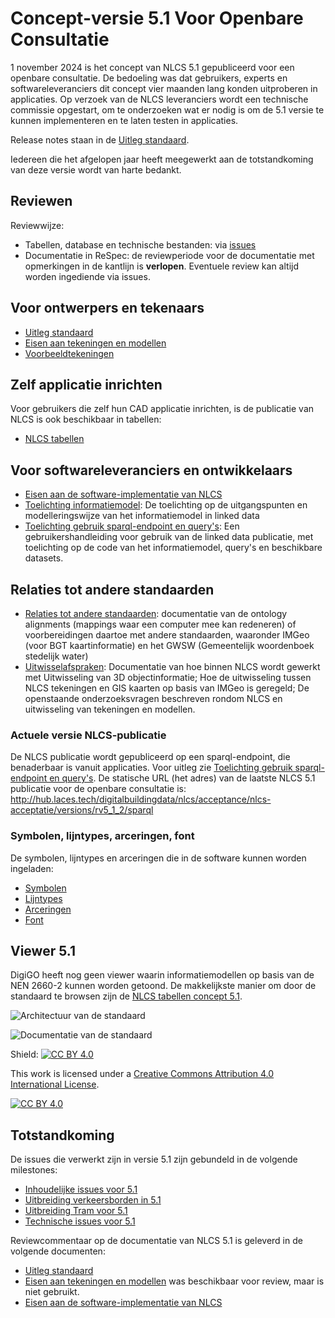 # Concept-versie 5.1 Voor Openbare Consultatie

1 november 2024 is het concept van NLCS 5.1 gepubliceerd voor een openbare consultatie. De bedoeling was dat gebruikers, experts en softwareleveranciers dit concept vier maanden lang konden uitproberen in applicaties. Op verzoek van de NLCS leveranciers wordt een technische commissie opgestart, om te onderzoeken wat er nodig is om de 5.1 versie te kunnen implementeren en te laten testen in applicaties. 

Release notes staan in de [Uitleg standaard](https://nl-digigo.github.io/NLCS/functionalspecification/5-1/).

Iedereen die het afgelopen jaar heeft meegewerkt aan de totstandkoming van deze versie wordt van harte bedankt.

## Reviewen

Reviewwijze:
* Tabellen, database en technische bestanden: via [issues](https://github.com/nl-digigo/NLCS/issues)
* Documentatie in ReSpec: de reviewperiode voor de documentatie met opmerkingen in de kantlijn is **verlopen**. Eventuele review kan altijd worden ingediende via issues. 


## Voor ontwerpers en tekenaars
* [Uitleg standaard](https://nl-digigo.github.io/NLCS/functionalspecification/5-1/)
* [Eisen aan tekeningen en modellen](https://nl-digigo.github.io/NLCS/requirementscadmodels/5-1/) 
* [Voorbeeldtekeningen](https://github.com/nl-digigo/NLCS/tree/main/docs/voorbeeldtekeningen)

## Zelf applicatie inrichten
Voor gebruikers die zelf hun CAD applicatie inrichten, is de publicatie van NLCS is ook beschikbaar in tabellen:
* [NLCS tabellen](https://github.com/nl-digigo/NLCS/tree/main/tabellen)


## Voor softwareleveranciers en ontwikkelaars
* [Eisen aan de software-implementatie van NLCS](https://nl-digigo.github.io/NLCS/requirementssoftware/) 
* [Toelichting informatiemodel](https://nl-digigo.github.io/NLCS/code_documentation/5-1): De toelichting op de uitgangspunten en modelleringswijze van het  informatiemodel in linked data
* [Toelichting gebruik sparql-endpoint en query's](https://nl-digigo.github.io/NLCS/howtoquery/): Een gebruikershandleiding voor gebruik van de linked data publicatie, met toelichting op de code van het informatiemodel, query's en beschikbare datasets.


## Relaties tot andere standaarden
* [Relaties tot andere standaarden](https://nl-digigo.github.io/NLCS/ontologyalignments/5-1): documentatie van de ontology alignments (mappings waar een computer mee kan redeneren) of voorbereidingen daartoe met andere standaarden, waaronder IMGeo (voor BGT kaartinformatie) en het GWSW (Gemeentelijk woordenboek stedelijk water)
* [Uitwisselafspraken](https://nl-digigo.github.io/NLCS/representations/5-1): Documentatie van hoe binnen NLCS wordt gewerkt met Uitwisseling van 3D objectinformatie; Hoe de uitwisseling tussen NLCS tekeningen en GIS kaarten op basis van IMGeo is geregeld; De openstaande onderzoeksvragen beschreven rondom NLCS en uitwisseling van tekeningen en modellen.


### Actuele versie NLCS-publicatie
De NLCS publicatie wordt gepubliceerd op een sparql-endpoint, die benaderbaar is vanuit applicaties. Voor uitleg zie [Toelichting gebruik sparql-endpoint en query's](https://nl-digigo.github.io/NLCS/howtoquery/).
De statische URL (het adres) van de laatste NLCS 5.1 publicatie voor de openbare consultatie is: http://hub.laces.tech/digitalbuildingdata/nlcs/acceptance/nlcs-acceptatie/versions/rv5_1_2/sparql


### Symbolen, lijntypes, arceringen, font
De symbolen, lijntypes en arceringen die in de software kunnen worden ingeladen:
* [Symbolen](https://github.com/nl-digigo/NLCS/tree/main/symbolen)
* [Lijntypes](https://github.com/nl-digigo/NLCS/tree/main/lijntypes)
* [Arceringen](https://github.com/nl-digigo/NLCS/tree/main/arcering)
* [Font](https://github.com/nl-digigo/NLCS/tree/main/font)


## Viewer 5.1

DigiGO heeft nog geen viewer waarin informatiemodellen op basis van de NEN 2660-2 kunnen worden getoond. De makkelijkste manier om door de standaard te browsen zijn de [NLCS tabellen concept 5.1](https://github.com/nl-digigo/NLCS/tree/main/tabellen/concept/5.1).


![Architectuur van de standaard](<NLCS architectuur.png>)



![Documentatie van de standaard](<NLCS documentatie.png>)


Shield: [![CC BY 4.0][cc-by-shield]][cc-by]

This work is licensed under a
[Creative Commons Attribution 4.0 International License][cc-by].

[![CC BY 4.0][cc-by-image]][cc-by]

[cc-by]: http://creativecommons.org/licenses/by/4.0/
[cc-by-image]: https://i.creativecommons.org/l/by/4.0/88x31.png
[cc-by-shield]: https://img.shields.io/badge/License-CC%20BY%204.0-lightgrey.svg


## Totstandkoming
De issues die verwerkt zijn in versie 5.1 zijn gebundeld in de volgende milestones:
* [Inhoudelijke issues voor 5.1](https://github.com/nl-digigo/NLCS/milestone/1)
* [Uitbreiding verkeersborden in 5.1](https://github.com/nl-digigo/NLCS/milestone/8)
* [Uitbreiding Tram voor 5.1](https://github.com/nl-digigo/NLCS/milestone/5)
* [Technische issues voor 5.1](https://github.com/nl-digigo/NLCS/milestone/15)

Reviewcommentaar op de documentatie van NLCS 5.1 is geleverd in de volgende documenten:
* [Uitleg standaard](https://nl-digigo.github.io/NLCS/functionalspecification/reviewversies/CR-NLCS_functionalspecification-20241017.html)
* [Eisen aan tekeningen en modellen](https://nl-digigo.github.io/NLCS/requirementscadmodels/reviewversies/CR-NLCS_requirementscadmodels-20241017.html) was beschikbaar voor review, maar is niet gebruikt.
* [Eisen aan de software-implementatie van NLCS](https://nl-digigo.github.io/NLCS/requirementssoftware/ontwikkeling/reviewversies/CR-NLCS_requirementssoftware_ontwikkeling-20241017.html)



